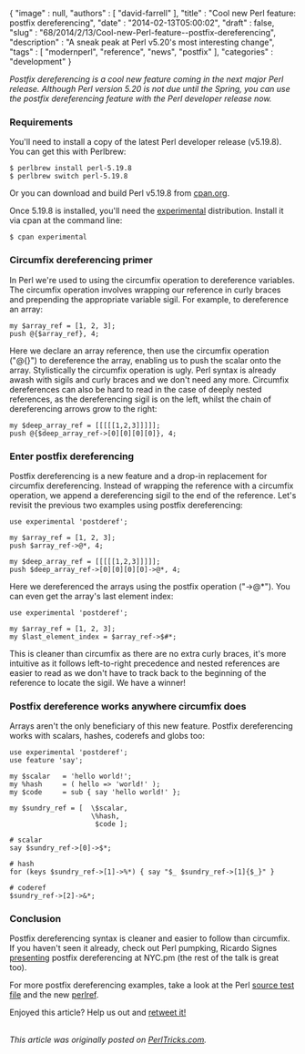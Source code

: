 {
   "image" : null,
   "authors" : [
      "david-farrell"
   ],
   "title" : "Cool new Perl feature: postfix dereferencing",
   "date" : "2014-02-13T05:00:02",
   "draft" : false,
   "slug" : "68/2014/2/13/Cool-new-Perl-feature--postfix-dereferencing",
   "description" : "A sneak peak at Perl v5.20's most interesting change",
   "tags" : [
      "modernperl",
      "reference",
      "news",
      "postfix"
   ],
   "categories" : "development"
}


*Postfix dereferencing is a cool new feature coming in the next major Perl release. Although Perl version 5.20 is not due until the Spring, you can use the postfix dereferencing feature with the Perl developer release now.*

### Requirements

You'll need to install a copy of the latest Perl developer release (v5.19.8). You can get this with Perlbrew:

``` prettyprint
$ perlbrew install perl-5.19.8
$ perlbrew switch perl-5.19.8
```

Or you can download and build Perl v5.19.8 from [cpan.org](http://www.cpan.org/src/README.html).

Once 5.19.8 is installed, you'll need the [experimental](https://metacpan.org/pod/experimental) distribution. Install it via cpan at the command line:

``` prettyprint
$ cpan experimental
```

### Circumfix dereferencing primer

In Perl we're used to using the circumfix operation to dereference variables. The circumfix operation involves wrapping our reference in curly braces and prepending the appropriate variable sigil. For example, to dereference an array:

``` prettyprint
my $array_ref = [1, 2, 3];
push @{$array_ref}, 4;
```

Here we declare an array reference, then use the circumfix operation ("@{}") to dereference the array, enabling us to push the scalar onto the array. Stylistically the circumfix operation is ugly. Perl syntax is already awash with sigils and curly braces and we don't need any more. Circumfix dereferences can also be hard to read in the case of deeply nested references, as the dereferencing sigil is on the left, whilst the chain of dereferencing arrows grow to the right:

``` prettyprint
my $deep_array_ref = [[[[[1,2,3]]]]];
push @{$deep_array_ref->[0][0][0][0]}, 4;
```

### Enter postfix dereferencing

Postfix dereferencing is a new feature and a drop-in replacement for circumfix dereferencing. Instead of wrapping the reference with a circumfix operation, we append a dereferencing sigil to the end of the reference. Let's revisit the previous two examples using postfix dereferencing:

``` prettyprint
use experimental 'postderef';

my $array_ref = [1, 2, 3];
push $array_ref->@*, 4;

my $deep_array_ref = [[[[[1,2,3]]]]];
push $deep_array_ref->[0][0][0][0]->@*, 4;
```

Here we dereferenced the arrays using the postfix operation ("-\>@\*"). You can even get the array's last element index:

``` prettyprint
use experimental 'postderef';

my $array_ref = [1, 2, 3];
my $last_element_index = $array_ref->$#*;
```

This is cleaner than circumfix as there are no extra curly braces, it's more intuitive as it follows left-to-right precedence and nested references are easier to read as we don't have to track back to the beginning of the reference to locate the sigil. We have a winner!

### Postfix dereference works anywhere circumfix does

Arrays aren't the only beneficiary of this new feature. Postfix dereferencing works with scalars, hashes, coderefs and globs too:

``` prettyprint
use experimental 'postderef';
use feature 'say';

my $scalar   = 'hello world!';
my %hash     = ( hello => 'world!' );
my $code     = sub { say 'hello world!' };

my $sundry_ref = [  \$scalar,
                    \%hash,
                     $code ];

# scalar
say $sundry_ref->[0]->$*;

# hash
for (keys $sundry_ref->[1]->%*) { say "$_ $sundry_ref->[1]{$_}" }

# coderef
$sundry_ref->[2]->&*;
```

### Conclusion

Postfix dereferencing syntax is cleaner and easier to follow than circumfix. If you haven't seen it already, check out Perl pumpking, Ricardo Signes [presenting](http://www.youtube.com/watch?v=Sp102BECq8s&t=63m11s) postfix dereferencing at NYC.pm (the rest of the talk is great too).

For more postfix dereferencing examples, take a look at the Perl [source test file](https://github.com/Perl/perl5/blob/blead/t/op/postfixderef.t) and the new [perlref](http://search.cpan.org/~shay/perl-5.19.5/pod/perlref.pod#Postfix_Dereference_Syntax).

Enjoyed this article? Help us out and [retweet it!](https://twitter.com/intent/tweet?original_referer=http%3A%2F%2Fperltricks.com%2Farticle%2F68%2F2014%2F2%2F13%2FCool-new-Perl-feature-postfix-dereferencing&text=Cool%20new%20Perl%20feature%3A%20postfix%20dereferencing&tw_p=tweetbutton&url=http%3A%2F%2Fperltricks.com%2Farticle%2F68%2F2014%2F2%2F13%2FCool-new-Perl-feature-postfix-dereferencing&via=perltricks)

\
*This article was originally posted on [PerlTricks.com](http://perltricks.com).*
